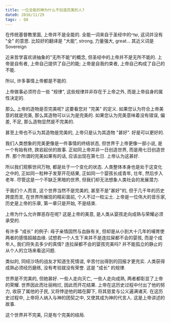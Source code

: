 ```yaml
---
title: 一位全能的神为什么不创造完美的人?
date0: 2016/11/29
tags: ☆ QA
---
```


在传统基督教里面, 上帝并不是全能的.
全能一词来自于圣经中的שַׁדַּי, 这词并没有 "全" 的意思. 比较好的翻译是 "大能", strong, 力量强大, great...
其近义词是Sovereign

近来哲学喜欢讲抽象的"无所不能"的概念, 但圣经中的上帝并不是无所不能的. 上帝是自有者, 上帝自己提供了自己的能; 上帝是自我约束者, 上帝自己构成了自己的不能.

所以, 许多事情上帝都是不能的.

上帝做事必须符合一些 "规律", 这些规律并非存在于上帝之外, 而是上帝自身的属性决定的.

那么, 上帝的造物是否完美呢? 这要看您对 "完美" 的定义. 如果您认为符合上帝美意的就是完美, 那么其造物可以认为是完美的. 如果您认为完美意味着没有错误, 偏差, 不足, 那么造物显然是不完美的.

甚至上帝也不认为其造物是完美的, 上帝只是认为其造物 "甚好". 好是可以更好的.

我们人类想象的完美更像是一件事情的终结状态, 但世界于上帝更像一部小说, 是一个有始有终, 跌宕起伏的故事. 正如同上帝并非一日创造世界, 而是用七日创造世界. 那个所谓的完美如果有的话, 应该出现在第七日. 上帝认为这甚好.

所以我们观察世间万物, 都是处于一个变化的状态. 人类整体本身也是处于这变化之中的, 正如同一粒种子发芽开花结果, 正如同一个婴孩长成青年, 壮年, 然后步入老年. 尽管这是一个不缺乏黑暗的世界, 但我们却无法想象人类社会的发展潜力.

于我们个人而言, 这个世界当然不是完美的, 甚至不是"甚好"的, 但于几千年的历史跨度而言, 在世界所展现的精彩面前, 个人不过一粒尘土. 上帝是一位伟大的音乐家, 历史是上帝的乐章, 第一章只是开始, 不是结束.

上帝为什么允许罪恶存在呢? 这是上帝的美意, 是人类从婴孩走向成熟与荣耀必须承受的.

有许多 "成长" 的例子: 母子亲情固然与血脉有关, 但却是从小到大十几年的哺育使两者的感情超越血缘. 试想若一个人生下来并不是连拉屎都不会的婴孩, 而是个成年人, 我们将失去多少的真情? 连拉屎都不会的婴孩完美吗? 并不能孤立的静止的从个人的立场来看这问题.

类似的, 同经沙场的战友才知道生死情谊, 辛苦付出得到的回报才更充实. 人类获得成熟必须经历磨练, 没有考验就没有荣誉. 这是 "成长" 的规律.

世界是不完美的, 但她甚好. 一些人走向灭亡, 一些人走向成熟, 两者都彰显了上帝的荣耀. 世界因此而壮丽绚烂, 因此而开花结果. 上帝在这历史过程中付出了他的努力, 收获了属他的子民, 又将悖逆他的踏在脚下, 将其慈爱与公义遍满诸天.  在这历史过程中, 上帝将人纳入与神的团契之中, 又使其成为神的代言人. 这是上帝讲述的故事.

这个世界并不完美, 只是有个完美的结局.
